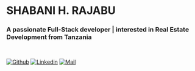 # SHABANI H. RAJABU

<h3>A passionate Full-Stack developer | interested in Real Estate Development  from Tanzania</h3>
<br>

[![Github](https://img.shields.io/github/followers/deesynertz?label=Follow&style=social)](https://github.com/deesynertz)
[![Linkedin](https://img.shields.io/badge/-Deogratias%20Alison-blue?style=flat-square&logo=linkedin&logoColor=white&link=https://www.linkedin.com/in/deogratias-alison/)](https://www.linkedin.com/in/deogratias-alison/)
[![Mail](https://img.shields.io/badge/-deesynertz@gmail.com-gray?style=flat-square&logo=gmail&logoColor=red&link=)](mailto:deesynertz@gmail.com)

